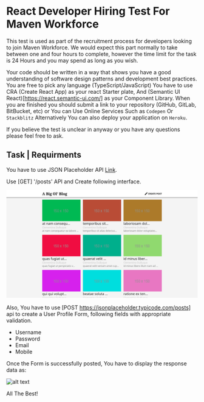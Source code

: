 # React Developer Hiring Test For Maven Workforce
This test is used as part of the recruitment process for developers looking to join Maven Workforce. We would expect this part normally to take between one and four hours to complete, however the time limit for the task is 24 Hours and you may spend as long as you wish.

Your code should be written in a way that shows you have a good understanding of software design patterns and development best practices. You are free to pick any language (TypeScript/JavaScript) You have to use CRA (Create React App) as your react Starter plate, And (Semantic UI React)[https://react.semantic-ui.com/] as your Component Library. When you are finished you should submit a link to your repository (GitHub, GitLab, BitBucket, etc) or You can Use Online Services Such as `Codepen` Or `Stackblitz` Alternatively You can also deploy your application on `Heroku`.


If you believe the test is unclear in anyway or you have any questions please feel free to ask.

## Task | Requirments
You have to use JSON Placeholder API [Link](https://jsonplaceholder.typicode.com/posts). 

Use [GET] '/posts' API and Create following interface.

![alt text](https://raw.githubusercontent.com/Alexander-Prime/front-end-developer-test/master/readme-assets/screenshots/home.png "Mockup")

Also, You have to use [POST	https://jsonplaceholder.typicode.com/posts] api to create a User Profile Form, following fields with appropriate validation.
- Username
- Password
- Email
- Mobile

Once the Form is successfully posted, You have to display the response data as:

![alt text](https://lh3.googleusercontent.com/-fbnUu9Uac7c/WxeF9oSj_eI/AAAAAAAAAJI/aUXvZt0o8CwIqSyIjQ3J1SEQGaxEBXKzwCK8BGAs/s512/user.png)

All The Best!

